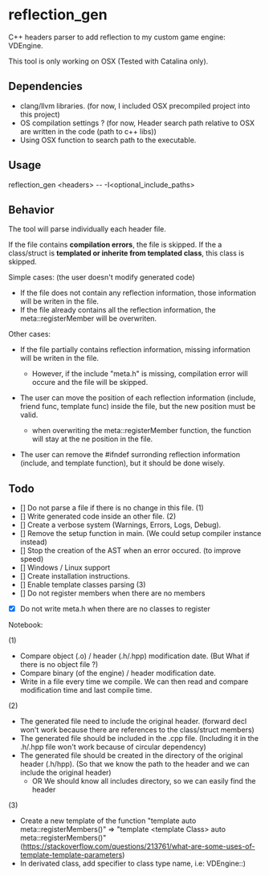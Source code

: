 # reflection_gen

C++ headers parser to add reflection to my custom game engine: VDEngine.

This tool is only working on OSX (Tested with Catalina only).

## Dependencies

- clang/llvm libraries. (for now, I included OSX precompiled project into this project)
- OS compilation settings ? (for now, Header search path relative to OSX are written in the code (path to c++ libs))
- Using OSX function to search path to the executable.

## Usage

reflection_gen \<headers\> -- -I\<optional_include_paths\>

## Behavior

The tool will parse individually each header file.

If the file contains **compilation errors**, the file is skipped.
If the a class/struct is **templated or inherite from templated class**, this class is skipped.

Simple cases: (the user doesn't modify generated code)

- If the file does not contain any reflection information, those information will be writen in the file.
- If the file already contains all the reflection information, the meta::registerMember will be overwriten.

Other cases:

- If the file partially contains reflection information, missing information will be writen in the file.

  - However, if the include "meta.h" is missing, compilation error will occure and the file will be skipped.

- The user can move the position of each reflection information (include, friend func, template func) inside the file, but the new position must be valid.

  - when overwriting the meta::registerMember function, the function will stay at the ne position in the file.

- The user can remove the #ifndef surronding reflection information (include, and template function), but it should be done wisely.

## Todo

- [] Do not parse a file if there is no change in this file. (1)
- [] Write generated code inside an other file. (2)
- [] Create a verbose system (Warnings, Errors, Logs, Debug).
- [] Remove the setup function in main. (We could setup compiler instance instead)
- [] Stop the creation of the AST when an error occured. (to improve speed)
- [] Windows / Linux support
- [] Create installation instructions.
- [] Enable template classes parsing (3)
- [] Do not register members when there are no members
- [x] Do not write meta.h when there are no classes to register

Notebook:

(1)

- Compare object (.o) / header (.h/.hpp) modification date. (But What if there is no object file ?)
- Compare binary (of the engine) / header modification date.
- Write in a file every time we compile. We can then read and compare modification time and last compile time.

(2)

- The generated file need to include the original header. (forward decl won't work because there are references to the class/struct members)
- The generated file should be included in the .cpp file. (Including it in the .h/.hpp file won't work because of circular dependency)
- The generated file should be created in the directory of the original header (.h/hpp). (So that we know the path to the header and we can include the original header)
  - OR We should know all includes directory, so we can easily find the header

(3)

- Create a new template of the function "template<Class> auto meta::registerMembers()" => "template <template<Class> Class> auto meta::registerMembers()"
  (https://stackoverflow.com/questions/213761/what-are-some-uses-of-template-template-parameters)
- In derivated class, add specifier to class type name, i.e: VDEngine::)
